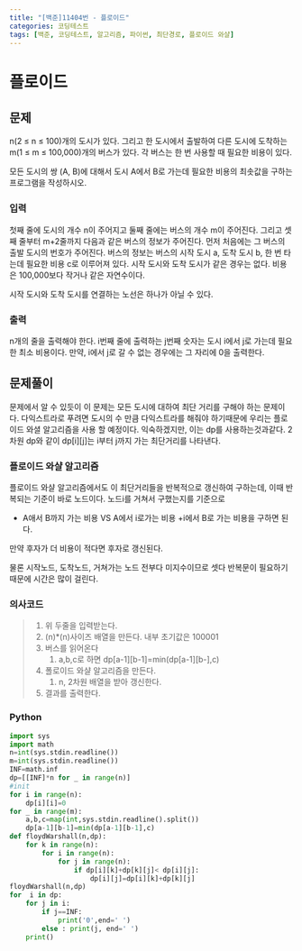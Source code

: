 ```yaml
---
title: "[백준]11404번 - 플로이드"
categories: 코딩테스트
tags: [백준, 코딩테스트, 알고리즘, 파이썬, 최단경로, 플로이드 와샬]
---
```


# 플로이드

## 문제

n(2 ≤ n ≤ 100)개의 도시가 있다. 그리고 한 도시에서 출발하여 다른 도시에 도착하는 m(1 ≤ m ≤ 100,000)개의 버스가 있다. 각 버스는 한 번 사용할 때 필요한 비용이 있다.

모든 도시의 쌍 (A, B)에 대해서 도시 A에서 B로 가는데 필요한 비용의 최솟값을 구하는 프로그램을 작성하시오.

### 입력

첫째 줄에 도시의 개수 n이 주어지고 둘째 줄에는 버스의 개수 m이 주어진다. 그리고 셋째 줄부터 m+2줄까지 다음과 같은 버스의 정보가 주어진다. 먼저 처음에는 그 버스의 출발 도시의 번호가 주어진다. 버스의 정보는 버스의 시작 도시 a, 도착 도시 b, 한 번 타는데 필요한 비용 c로 이루어져 있다. 시작 도시와 도착 도시가 같은 경우는 없다. 비용은 100,000보다 작거나 같은 자연수이다.

시작 도시와 도착 도시를 연결하는 노선은 하나가 아닐 수 있다.

### 출력

n개의 줄을 출력해야 한다. i번째 줄에 출력하는 j번째 숫자는 도시 i에서 j로 가는데 필요한 최소 비용이다. 만약, i에서 j로 갈 수 없는 경우에는 그 자리에 0을 출력한다.

## 문제풀이

문제에서 알 수 있듯이 이 문제는 모든 도시에 대하여 최단 거리를 구해야 하는 문제이다. 다익스트라로 푸려면 도시의 수 만큼 다익스트라를 해줘야 하기때문에 우리는 플로이드 와셜 알고리즘을 사용 할 예정이다. 익숙하겠지만, 이는 dp를 사용하는것과같다. 2차원 dp와 같이 dp\[i][j]는 i부터 j까지 가는 최단거리를 나타낸다.

### 플로이드 와샬 알고리즘

플로이드 와샬 알고리즘에서도 이 최단거리들을 반복적으로 갱신하여 구하는데, 이때 반복되는 기준이 바로 노드이다. 노드i를 거쳐서 구했는지를 기준으로 

- A애서 B까지 가는 비용 VS A에서 i로가는 비용 +i에서 B로 가는 비용을 구하면 된다.

 만약 후자가 더 비용이 적다면 후자로 갱신된다.

물론 시작노드, 도착노드, 거쳐가는 노드 전부다 미지수이므로 셋다 반복문이 필요하기 때문에 시간은 많이 걸린다.

### 의사코드

> 1. 위 두줄을 입력받는다.
> 2. (n)*(n)사이즈 배열을 만든다. 내부 초기값은 100001
> 3. 버스를 읽어온다
>    1. a,b,c로 하면 dp\[a-1][b-1]=min(dp\[a-1][b-],c)
> 4. 폴로이드 와샬 알고리즘을 만든다.
>    1. n, 2차원 배열을 받아 갱신한다.
> 5. 결과를 출력한다.

### Python

```python
import sys
import math
n=int(sys.stdin.readline())
m=int(sys.stdin.readline())
INF=math.inf
dp=[[INF]*n for _ in range(n)]
#init
for i in range(n):
    dp[i][i]=0
for _ in range(m):
    a,b,c=map(int,sys.stdin.readline().split())
    dp[a-1][b-1]=min(dp[a-1][b-1],c)
def floydWarshall(n,dp):
    for k in range(n):
        for i in range(n):
            for j in range(n):
                if dp[i][k]+dp[k][j]< dp[i][j]:
                    dp[i][j]=dp[i][k]+dp[k][j]
floydWarshall(n,dp)
for  i in dp:
    for j in i:
        if j==INF:
            print('0',end=' ')
        else : print(j, end=' ')
    print()
```

